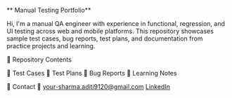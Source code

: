 ** Manual Testing Portfolio**

Hi, I'm a manual QA engineer with experience in functional, regression, and UI testing across web and mobile platforms.
This repository showcases sample test cases, bug reports, test plans, and documentation from practice projects and learning.

 📂 Repository Contents

🔹 Test Cases
🔹 Test Plans
🔹 Bug Reports
🔹 Learning Notes

 🔗 Contact
 📧 your-sharma.aditi9120@gmail.com
 [LinkedIn](https://www.linkedin.com/in/aditi-sharma-b3a627225/)


